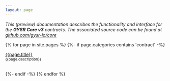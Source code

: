 ```yaml
---
layout: page
---
```


*This (preview) documentation describes the functionality and interface for the **GYSR Core v3** contracts.
The associated source code can be found at [github.com/gysr-io/core](https://github.com/gysr-io/core)*

{% for page in site.pages %}
{%- if page.categories contains 'contract' -%}

<div>

<a href="{{page.url}}">{{page.title}}</a>
<br>
<small>{{page.description}}<br></small>
<br>
</div>

{%- endif -%}
{% endfor %}
